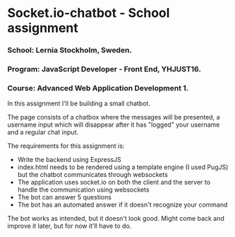 # Socket.io-chatbot - School assignment

### School: Lernia Stockholm, Sweden.

### Program: JavaScript Developer - Front End, YHJUST16.

### Course: Advanced Web Application Development 1.

In this assignment I'll be building a small chatbot.

The page consists of a chatbox where the messages will be presented, a username input which will disappear after it has "logged" your username and a regular chat input.

The requirements for this assignment is:

* Write the backend using ExpressJS
* index.html needs to be rendered using a template engine (I used PugJS) but the chatbot communicates through websockets
* The application uses socket.io on both the client and the server to handle the communication using websockets
* The bot can answer 5 questions
* The bot has an automated answer if it doesn't recognize your command

The bot works as intended, but it doesn't look good. Might come back and improve it later, but for now it'll have to do.